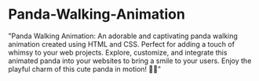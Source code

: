 # Panda-Walking-Animation
"Panda Walking Animation: An adorable and captivating panda walking animation created using HTML and CSS. Perfect for adding a touch of whimsy to your web projects. Explore, customize, and integrate this animated panda into your websites to bring a smile to your users. Enjoy the playful charm of this cute panda in motion! 🐼✨"
